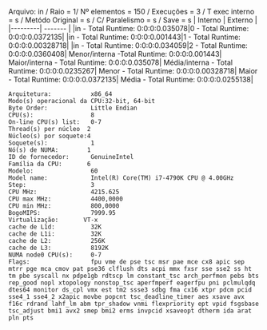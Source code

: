 Arquivo: in / Raio = 1/ Nº elementos = 150 / Execuções = 3 / T exec interno = s / Metódo Original = s / C/ Paralelismo = s / Save = s 
| Interno | Externo |
|---------| ------- |
|in - Total Runtime: 0:0:0:0.035078|0 - Total Runtime: 0:0:0:0.0372135|
|in - Total Runtime: 0:0:0:0.001443|1 - Total Runtime: 0:0:0:0.00328718|
|in - Total Runtime: 0:0:0:0.034059|2 - Total Runtime: 0:0:0:0.0360408|
Menor/interna -Total Runtime: 0:0:0:0.001443|
Maior/interna - Total Runtime: 0:0:0:0.035078|
Média/interna - Total Runtime: 0:0:0:0.0235267|
Menor - Total Runtime: 0:0:0:0.00328718|
Maior - Total Runtime: 0:0:0:0.0372135|
Média - Total Runtime: 0:0:0:0.0255138|
```<code>
Arquitetura:           x86_64
Modo(s) operacional da CPU:32-bit, 64-bit
Byte Order:            Little Endian
CPU(s):                8
On-line CPU(s) list:   0-7
Thread(s) per núcleo  2
Núcleo(s) por soquete:4
Soquete(s):            1
Nó(s) de NUMA:        1
ID de fornecedor:      GenuineIntel
Família da CPU:       6
Modelo:                60
Model name:            Intel(R) Core(TM) i7-4790K CPU @ 4.00GHz
Step:                  3
CPU MHz:               4215.625
CPU max MHz:           4400,0000
CPU min MHz:           800,0000
BogoMIPS:              7999.95
Virtualização:       VT-x
cache de L1d:          32K
cache de L1i:          32K
cache de L2:           256K
cache de L3:           8192K
NUMA node0 CPU(s):     0-7
Flags:                 fpu vme de pse tsc msr pae mce cx8 apic sep mtrr pge mca cmov pat pse36 clflush dts acpi mmx fxsr sse sse2 ss ht tm pbe syscall nx pdpe1gb rdtscp lm constant_tsc arch_perfmon pebs bts rep_good nopl xtopology nonstop_tsc aperfmperf eagerfpu pni pclmulqdq dtes64 monitor ds_cpl vmx est tm2 ssse3 sdbg fma cx16 xtpr pdcm pcid sse4_1 sse4_2 x2apic movbe popcnt tsc_deadline_timer aes xsave avx f16c rdrand lahf_lm abm tpr_shadow vnmi flexpriority ept vpid fsgsbase tsc_adjust bmi1 avx2 smep bmi2 erms invpcid xsaveopt dtherm ida arat pln pts
